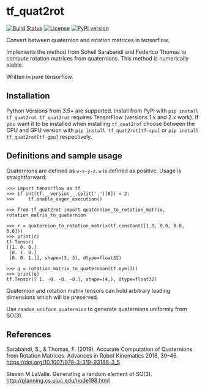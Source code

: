 # tf_quat2rot
[![Build Status](https://travis-ci.org/risteon/tf_quat2rot.svg?branch=master)](https://travis-ci.org/risteon/tf_quat2rot)
[![License](https://img.shields.io/pypi/l/tf-quat2rot)](https://pypi.org/project/tf-quat2rot/)
[![PyPI version](https://img.shields.io/pypi/v/tf-quat2rot)](https://pypi.org/project/tf-quat2rot/)

Convert between quaternion and rotation matrices in tensorflow.


Implements the method from Soheil Sarabandi and Federico Thomas to compute rotation matrices
from quaternions.
This method is numerically stable.

Written in pure tensorflow.

## Installation

Python Versions from 3.5+ are supported. Install from PyPi with `pip install tf_quat2rot`.
`tf_quat2rot` requires TensorFlow (versions 1.x and 2.x work). If you want it to be installed when installing `tf_quat2rot` choose between the CPU and GPU version with `pip install tf_quat2rot[tf-cpu]` or `pip install tf_quat2rot[tf-gpu]` respectively.

## Definitions and sample usage

Quaternions are defined as `w-x-y-z`. `w` is defined as positive. Usage is straightforward:

```python3
>>> import tensorflow as tf
>>> if int(tf.__version__.split('.')[0]) < 2:
>>>     tf.enable_eager_execution()

>>> from tf_quat2rot import quaternion_to_rotation_matrix, rotation_matrix_to_quaternion

>>> r = quaternion_to_rotation_matrix(tf.constant([1.0, 0.0, 0.0, 0.0]))
>>> print(r)
tf.Tensor(
[[1. 0. 0.]
 [0. 1. 0.]
 [0. 0. 1.]], shape=(3, 3), dtype=float32)

>>> q = rotation_matrix_to_quaternion(tf.eye(3))
>>> print(q)
tf.Tensor([ 1. -0. -0. -0.], shape=(4,), dtype=float32)
```

Quaternion and rotation matrix tensors can hold arbitrary leading dimensions which will
be preserved.

Use `random_uniform_quaternion` to generate quaternions uniformly from SO(3).

## References
Sarabandi, S., & Thomas, F. (2019). Accurate Computation of Quaternions from Rotation Matrices.
Advances in Robot Kinematics 2018, 39–46. https://doi.org/10.1007/978-3-319-93188-3_5

Steven M LaValle. Generating a random element of SO(3). http://planning.cs.uiuc.edu/node198.html
